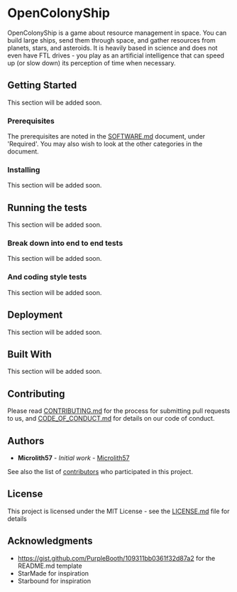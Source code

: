 # OpenColonyShip

OpenColonyShip is a game about resource management in space. You can build large ships, send them through space, and gather resources from planets, stars, and asteroids. It is heavily based in science and does not even have FTL drives - you play as an artificial intelligence that can speed up (or slow down) its perception of time when necessary.

## Getting Started

This section will be added soon.

### Prerequisites

The prerequisites are noted in the [SOFTWARE.md](https://github.com/OpenColonyShip/OpenColonyShip/blob/master/SOFTWARE.md) document, under 'Required'. You may also wish to look at the other categories in the document.

### Installing

This section will be added soon.

## Running the tests

This section will be added soon.

### Break down into end to end tests

This section will be added soon.

### And coding style tests

This section will be added soon.

## Deployment

This section will be added soon.

## Built With

This section will be added soon.

## Contributing

Please read [CONTRIBUTING.md]() for the process for submitting pull requests to us, and [CODE_OF_CONDUCT.md]() for details on our code of conduct.

## Authors

* **Microlith57** - *Initial work* - [Microlith57](https://github.com/microlith57)

See also the list of [contributors](https://github.com/OpenColonyShip/OpenColonyShip/contributors) who participated in this project.

## License

This project is licensed under the MIT License - see the [LICENSE.md](LICENSE.md) file for details

## Acknowledgments

* https://gist.github.com/PurpleBooth/109311bb0361f32d87a2 for the README.md template
* StarMade for inspiration
* Starbound for inspiration

